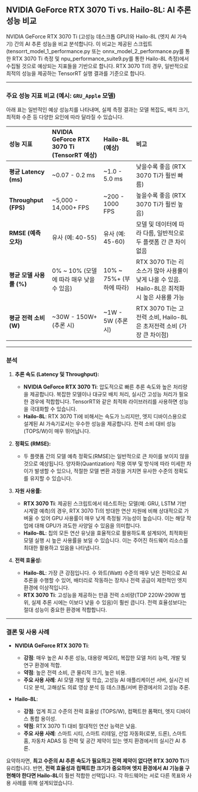 ## NVIDIA GeForce RTX 3070 Ti vs. Hailo-8L: AI 추론 성능 비교

NVIDIA GeForce RTX 3070 Ti (고성능 데스크톱 GPU)와 Hailo-8L (엣지 AI 가속기) 간의 AI 추론 성능을 비교 분석합니다. 이 비교는 제공된 스크립트 (tensorrt_model_1_performance.py 또는 onnx_model_2_performance.py를 통한 RTX 3070 Ti 측정 및 npu_performance_suite9.py를 통한 Hailo-8L 측정)에서 수집될 것으로 예상되는 지표들을 기반으로 합니다. RTX 3070 Ti의 경우, 일반적으로 최적의 성능을 제공하는 TensorRT 실행 결과를 기준으로 합니다.

---

### 주요 성능 지표 비교 (예시: `GRU_Apple` 모델)

아래 표는 일반적인 예상 성능치를 나타내며, 실제 측정 결과는 모델 복잡도, 배치 크기, 최적화 수준 등 다양한 요인에 따라 달라질 수 있습니다.

| 성능 지표                     | NVIDIA GeForce RTX 3070 Ti (TensorRT 예상) | Hailo-8L (예상)         | 비고                                                                 |
| :---------------------------- | :----------------------------------------- | :---------------------- | :------------------------------------------------------------------- |
| **평균 Latency (ms)**         | ~0.07 - 0.2 ms                             | ~1.0 - 5.0 ms           | 낮을수록 좋음 (RTX 3070 Ti가 훨씬 빠름)                                |
| **Throughput (FPS)**          | ~5,000 - 14,000+ FPS                       | ~200 - 1000 FPS         | 높을수록 좋음 (RTX 3070 Ti가 훨씬 높음)                                |
| **RMSE (예측 오차)**          | 유사 (예: 40-55)                           | 유사 (예: 45-60)        | 모델 및 데이터에 따라 다름, 일반적으로 두 플랫폼 간 큰 차이 없음             |
| **평균 모델 사용률 (%)**      | 0% ~ 10% (모델에 따라 매우 낮을 수 있음)     | 10% ~ 75%+ (부하에 따라) | RTX 3070 Ti는 리소스가 많아 사용률이 낮게 나올 수 있음. Hailo-8L은 최적화 시 높은 사용률 가능 |
| **평균 전력 소비 (W)**        | ~30W - 150W+ (추론 시)                     | ~1W - 5W (추론 시)      | RTX 3070 Ti는 고전력 소비, Hailo-8L은 초저전력 소비 (가장 큰 차이점) |

---

### 분석

1.  **추론 속도 (Latency 및 Throughput):**
    *   **NVIDIA GeForce RTX 3070 Ti**: 압도적으로 빠른 추론 속도와 높은 처리량을 제공합니다. 복잡한 모델이나 대규모 배치 처리, 실시간 고성능 처리가 필요한 경우에 적합합니다. TensorRT와 같은 최적화 라이브러리를 사용하면 성능을 극대화할 수 있습니다.
    *   **Hailo-8L**: RTX 3070 Ti에 비해서는 속도가 느리지만, 엣지 디바이스용으로 설계된 AI 가속기로서는 우수한 성능을 제공합니다. 전력 소비 대비 성능(TOPS/W)이 매우 뛰어납니다.

2.  **정확도 (RMSE):**
    *   두 플랫폼 간의 모델 예측 정확도(RMSE)는 일반적으로 큰 차이를 보이지 않을 것으로 예상됩니다. 양자화(Quantization) 적용 여부 및 방식에 따라 미세한 차이가 발생할 수 있으나, 적절한 모델 변환 과정을 거치면 유사한 수준의 정확도를 유지할 수 있습니다.

3.  **자원 사용률:**
    *   **RTX 3070 Ti**: 제공된 스크립트에서 테스트하는 모델(예: GRU, LSTM 기반 시계열 예측)의 경우, RTX 3070 Ti의 방대한 연산 자원에 비해 상대적으로 가벼울 수 있어 GPU 사용률이 매우 낮게 측정될 가능성이 높습니다. 이는 해당 작업에 대해 GPU가 과도한 사양일 수 있음을 의미합니다.
    *   **Hailo-8L**: 칩의 모든 연산 유닛을 효율적으로 활용하도록 설계되어, 최적화된 모델 실행 시 높은 사용률을 보일 수 있습니다. 이는 주어진 하드웨어 리소스를 최대한 활용하고 있음을 나타냅니다.

4.  **전력 효율성:**
    *   **Hailo-8L**: 가장 큰 강점입니다. 수 와트(Watt) 수준의 매우 낮은 전력으로 AI 추론을 수행할 수 있어, 배터리로 작동하는 장치나 전력 공급이 제한적인 엣지 환경에 이상적입니다.
    *   **RTX 3070 Ti**: 고성능을 제공하는 만큼 전력 소비량(TDP 220W-290W 범위, 실제 추론 시에는 이보다 낮을 수 있음)이 훨씬 큽니다. 전력 효율성보다는 절대 성능이 중요한 환경에 적합합니다.

---

### 결론 및 사용 사례

*   **NVIDIA GeForce RTX 3070 Ti**:
    *   **강점**: 매우 높은 AI 추론 성능, 대용량 메모리, 복잡한 모델 처리 능력, 개발 및 연구 환경에 적합.
    *   **약점**: 높은 전력 소비, 큰 물리적 크기, 높은 비용.
    *   **주요 사용 사례**: AI 모델 개발 및 학습, 고성능 AI 애플리케이션 서버, 실시간 비디오 분석, 고해상도 의료 영상 분석 등 데스크톱/서버 환경에서의 고성능 추론.

*   **Hailo-8L**:
    *   **강점**: 업계 최고 수준의 전력 효율성 (TOPS/W), 컴팩트한 폼팩터, 엣지 디바이스 통합 용이성.
    *   **약점**: RTX 3070 Ti 대비 절대적인 연산 능력은 낮음.
    *   **주요 사용 사례**: 스마트 시티, 스마트 리테일, 산업 자동화(로봇, 드론), 스마트 홈, 자동차 ADAS 등 전력 및 공간 제약이 있는 엣지 환경에서의 실시간 AI 추론.

요약하자면, **최고 수준의 AI 추론 속도가 필요하고 전력 제약이 없다면 RTX 3070 Ti**가 유리합니다. 반면, **전력 효율성과 컴팩트한 크기가 중요하며 엣지 환경에서 AI 기능을 구현해야 한다면 Hailo-8L**이 훨씬 적합한 선택입니다. 각 하드웨어는 서로 다른 목표와 사용 사례를 위해 설계되었습니다.